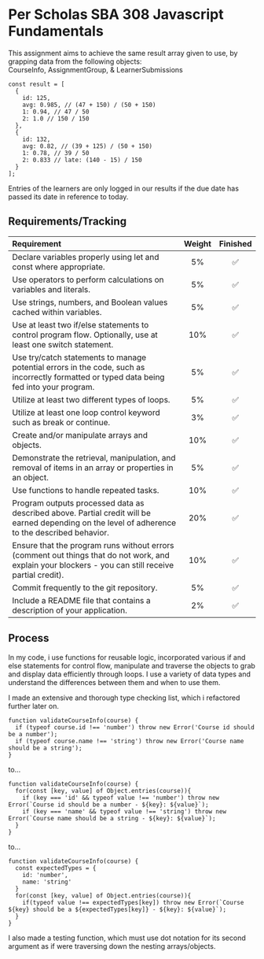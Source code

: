 # Per Scholas SBA 308 Javascript Fundamentals

This assignment aims to achieve the same result array given to use, by grapping data from the following objects:   
CourseInfo, AssignmentGroup, & LearnerSubmissions

```
const result = [
  {
    id: 125,
    avg: 0.985, // (47 + 150) / (50 + 150)
    1: 0.94, // 47 / 50
    2: 1.0 // 150 / 150
  },
  {
    id: 132,
    avg: 0.82, // (39 + 125) / (50 + 150)
    1: 0.78, // 39 / 50
    2: 0.833 // late: (140 - 15) / 150
  }
];
```

Entries of the learners are only logged in our results if the due date has passed its date in reference to today. 

## Requirements/Tracking

| Requirement | Weight | Finished |
| :-- | :--: | :--: |
| Declare variables properly using let and const where appropriate. | 5% | ✅ |
| Use operators to perform calculations on variables and literals. | 5% | ✅ |
| Use strings, numbers, and Boolean values cached within variables. | 5% | ✅ |
| Use at least two if/else statements to control program flow. Optionally, use at least one switch statement. | 10% | ✅ |
| Use try/catch statements to manage potential errors in the code, such as incorrectly formatted or typed data being fed into your program. | 5% | ✅ |
| Utilize at least two different types of loops. | 5% | ✅ |
| Utilize at least one loop control keyword such as break or continue. | 3% | ✅ |
| Create and/or manipulate arrays and objects. | 10% | ✅ |
| Demonstrate the retrieval, manipulation, and removal of items in an array or properties in an object. | 5% | ✅ |
| Use functions to handle repeated tasks. | 10% | ✅ |
| Program outputs processed data as described above. Partial credit will be earned depending on the level of adherence to the described behavior. | 20% | ✅ |
| Ensure that the program runs without errors (comment out things that do not work, and explain your blockers - you can still receive partial credit). | 10% | ✅ |
| Commit frequently to the git repository. | 5% | ✅ |
| Include a README file that contains a description of your application. | 2% | ✅ |


## Process

In my code, i use functions for reusable logic, incorporated various if and else statements for control flow, manipulate and traverse the objects to grab and display data efficiently through loops. I use a variety of data types and understand the differences between them and when to use them. 

I made an extensive and thorough type checking list, which i refactored further later on. 

```
function validateCourseInfo(course) {
  if (typeof course.id !== 'number') throw new Error('Course id should be a number');
  if (typeof course.name !== 'string') throw new Error('Course name should be a string');
}
```

to...

```
function validateCourseInfo(course) {
  for(const [key, value] of Object.entries(course)){
    if (key === 'id' && typeof value !== 'number') throw new Error(`Course id should be a number - ${key}: ${value}`);
    if (key === 'name' && typeof value !== 'string') throw new Error(`Course name should be a string - ${key}: ${value}`);
  }
}
```

to...

```
function validateCourseInfo(course) {
  const expectedTypes = {
    id: 'number',
    name: 'string'
  }
  for(const [key, value] of Object.entries(course)){
    if(typeof value !== expectedTypes[key]) throw new Error(`Course ${key} should be a ${expectedTypes[key]} - ${key}: ${value}`);
  }
}
```

I also made a testing function, which must use dot notation for its second argument as if were traversing down the nesting arrays/objects. 

